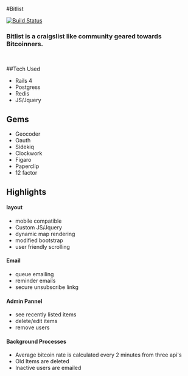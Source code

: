 #Bitlist 


[![Build Status](https://travis-ci.org/mmplisskin/Bitlistv2.svg)](https://travis-ci.org/mmplisskin/Bitlistv2)


### **Bitlist** is a craigslist like community geared towards Bitcoinners. 

 <br />

##Tech Used

- Rails 4
- Postgress
- Redis
- JS/Jquery

## Gems

- Geocoder
- Oauth
- Sidekiq
- Clockwork
- Figaro
- Paperclip
- 12 factor

## Highlights


#### layout
- mobile compatible
- Custom JS/Jquery
- dynamic map rendering
- modified bootstrap
- user friendly scrolling

#### Email
- queue emailing
- reminder emails
- secure unsubscribe linkg

#### Admin Pannel
- see recently listed items
- delete/edit items
- remove users

#### Background Processes
- Average bitcoin rate is calculated every 2 minutes from three api's
- Old Items are deleted
- Inactive users are emailed
